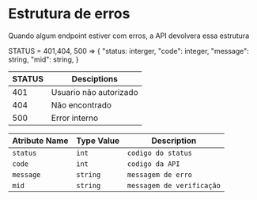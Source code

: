 # Estrutura de erros

Quando algum endpoint estiver com erros, a API devolvera essa estrutura

STATUS = 401,404, 500 => {
  "status: interger,
  "code": integer,
  "message": string,
  "mid": string,
}

| STATUS | Desciptions            |
| ------ | ---------------------- |
| 401    | Usuario não autorizado |
| 404    | Não encontrado         |
| 500    | Error interno          |

| Atribute Name | Type Value | Description               |
| ------------- | ---------- | ------------------------- |
| `status`      | `int`      | `codigo do status`        |
| `code`        | `int`      | `codigo da API`           |
| `message`     | `string`   | `messagem de erro`        |
| `mid`         | `string`   | `messagem de verificação` |

